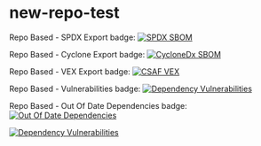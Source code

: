 # new-repo-test

Repo Based - SPDX Export badge: [![SPDX SBOM](https://img.shields.io/endpoint?url=https%3A%2F%2Fapi-hooks.soos.io%2Fapi%2Fshieldsio-badges%3FbadgeType%3DSpdxSbom%26pid%3Dw5qg933ph)](https://app.soos.io/research/repositories/github/soos-io/soos-ci-analysis-python?attributionFormat=Spdx)

Repo Based - Cyclone Export badge: [![CycloneDx SBOM](https://img.shields.io/endpoint?url=https%3A%2F%2Fapi-hooks.soos.io%2Fapi%2Fshieldsio-badges%3FbadgeType%3DCycloneDxSbom%26pid%3Dw5qg933ph)](https://app.soos.io/research/repositories/github/soos-io/soos-ci-analysis-python?attributionFormat=CycloneDx)

Repo Based - VEX Export badge: [![CSAF VEX](https://img.shields.io/endpoint?url=https%3A%2F%2Fapi-hooks.soos.io%2Fapi%2Fshieldsio-badges%3FbadgeType%3DVexSbom%26pid%3Dw5qg933ph)](https://app.soos.io/research/repositories/github/soos-io/soos-ci-analysis-python?attributionFormat=CsafVex)

Repo Based - Vulnerabilities badge: [![Dependency Vulnerabilities](https://img.shields.io/endpoint?url=https%3A%2F%2Fapi-hooks.soos.io%2Fapi%2Fshieldsio-badges%3FbadgeType%3DDependencyVulnerabilities%26pid%3Dw5qg933ph)](https://app.soos.io/research/repositories/github/soos-io/soos-ci-analysis-python)

Repo Based - Out Of Date Dependencies badge: [![Out Of Date Dependencies](https://img.shields.io/endpoint?url=https%3A%2F%2Fapi-hooks.soos.io%2Fapi%2Fshieldsio-badges%3FbadgeType%3DOutOfDateDependencies%26pid%3Dw5qg933ph)](https://app.soos.io/research/repositories/github/soos-io/soos-ci-analysis-python)


[![Dependency Vulnerabilities](https://img.shields.io/endpoint?url=https%3A%2F%2Fapi-hooks.soos.io%2Fapi%2Fshieldsio-badges%3FbadgeType%3DDependencyVulnerabilities%26pid%3Dg6vbf4mz5%26branchName%3Dmaster)](https://app.soos.io)

